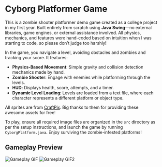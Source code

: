 # Cyborg Platformer Game

This is a zombie shooter platformer demo game created as a college project in my first year. Built entirely from scratch using **Java Swing**—no external libraries, game engines, or external assistance involved. All physics, mechanics, and features were hand-coded based on intuition when I was starting to code, so please don’t judge too harshly!

In the game, you navigate a level, avoiding obstacles and zombies and tracking your score. It features:

- **Physics-Based Movement**: Simple gravity and collision detection mechanics made by hand.
- **Zombie Shooter**: Engage with enemies while platforming through the levels.
- **HUD**: Displays health, score, attempts, and a timer.
- **Dynamic Level Loading**: Levels are loaded from a text file, where each character represents a different platform or object type.

All sprites are from [CraftPix](https://craftpix.net/freebies/). Big thanks to them for providing these awesome assets for free!

To play, ensure all required image files are organized in the `src` directory as per the setup instructions, and launch the game by running `CyborgPlatform.java`. Enjoy surviving the zombie-infested platforms!

## Gameplay Preview

![Gameplay GIF](gifs/StartGif.gif)
![Gameplay GIF2](gifs/EnemyExampleGif.gif)
